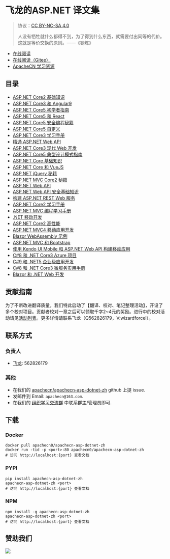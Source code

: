 # 飞龙的ASP.NET 译文集

> 协议：[CC BY-NC-SA 4.0](http://creativecommons.org/licenses/by-nc-sa/4.0/)
> 
> 人没有牺牲就什么都得不到，为了得到什么东西，就需要付出同等的代价。这就是等价交换的原则。——《钢炼》

* [在线阅读](https://aspx.apachecn.org)
* [在线阅读（Gitee）](https://apachecn.gitee.io/doc-template/)
* [ApacheCN 学习资源](http://docs.apachecn.org/)

## 目录

+   [ASP.NET Core2 基础知识](docs/aspdn-core2-fund/SUMMARY.md)
+   [ASP.NET Core3 和 Angular9](docs/aspdn-core3-ng9/SUMMARY.md)
+   [ASP.NET Core5 初学者指南](docs/aspdn-core5-begin/SUMMARY.md)
+   [ASP.NET Core5 和 React](docs/aspdn-core5-react/SUMMARY.md)
+   [ASP.NET Core5 安全编程秘籍](docs/aspdn-core5-sec-code-cb/SUMMARY.md)
+   [ASP.NET Core5 自定义](docs/custom-aspdn-core5/SUMMARY.md)
+   [ASP.NET Core3 学习手册](docs/learn-aspdn-core3/SUMMARY.md)
+   [精通 ASP.NET Web API](docs/master-aspdn-web-api/SUMMARY.md)
+   [ASP.NET Core3 现代 Web 开发](docs/modern-web-dev-aspdn-core3/SUMMARY.md)
+   [ASP.NET Core5 典型设计模式指南](docs/typ-aspdn-core5-design-ptn-guide/SUMMARY.md)
+   [ASP.NET Core 基础知识](docs/aspdn-core-essense/SUMMARY.md)
+   [ASP.NET Core 和 VueJS](docs/aspdn-core-vue/SUMMARY.md)
+   [ASP.NET jQuery 秘籍](docs/aspdn-jq-cb/SUMMARY.md)
+   [ASP.NET MVC Core2 秘籍](docs/aspdn-mvc-core2-cb/SUMMARY.md)
+   [ASP.NET Web API](docs/aspdn-web-api/SUMMARY.md)
+   [ASP.NET Web API 安全基础知识](docs/aspdn-web-api-sec-essense/SUMMARY.md)
+   [构建 ASP.NET REST Web 服务](docs/build-rest-websvc-dnet-core/SUMMARY.md)
+   [ASP.NET Core2 学习手册](docs/learn-aspdn-core2/SUMMARY.md)
+   [ASP.NET MVC 编程学习手册](docs/learn-aspdn-mvc-prog/SUMMARY.md)
+   [.NET 移动开发](docs/mobi-dev-dnet/SUMMARY.md)
+   [ASP.NET Core2 高性能](docs/aspdn-core2-hiperf/SUMMARY.md)
+   [ASP.NET MVC4 移动应用开发](docs/aspdn-mvc4-mobi-app-dev/SUMMARY.md)
+   [Blazor WebAssembly 示例](docs/blazor-webasm-exam/SUMMARY.md)
+   [ASP.NET MVC 和 Bootstrap](docs/boots-aspdn-mvc-2e/SUMMARY.md)
+   [使用 Kendo UI Mobile 和 ASP.NET Web API  构建移动应用](docs/build-mobi-app-kendo-ui-mobi/SUMMARY.md)
+   [C#8 和 .NET Core3 Azure 项目](docs/cs8-dnet-core3-proj-azure/SUMMARY.md)
+   [C#9 和 .NET5 企业级应用开发](docs/enter-app-dev-cs9-dnet5/SUMMARY.md)
+   [C#8 和 .NET Core3 微服务实用手册](docs/handson-microsvc-cs8-dnet-core3/SUMMARY.md)
+   [Blazor 和 .NET Web 开发](docs/web-dev-blazor-dnet/SUMMARY.md)

## 贡献指南

为了不断改进翻译质量，我们特此启动了【翻译、校对、笔记整理活动】，开设了多个校对项目。贡献者校对一章之后可以领取千字2\~4元的奖励。进行中的校对活动请见[活动列表](https://home.apachecn.org/#/docs/activity/docs-activity)。更多详情请联系飞龙（Q562826179，V:wizardforcel）。

## 联系方式

### 负责人

* [飞龙](https://github.com/wizardforcel): 562826179

### 其他

*   在我们的 [apachecn/apachecn-asp-dotnet-zh](https://github.com/apachecn/apachecn-asp-dotnet-zh) github 上提 issue.
*   发邮件到 Email: `apachecn@163.com`.
*   在我们的 [组织学习交流群](http://www.apachecn.org/organization/348.html) 中联系群主/管理员即可.

## 下载

### Docker

```
docker pull apachecn0/apachecn-asp-dotnet-zh
docker run -tid -p <port>:80 apachecn0/apachecn-asp-dotnet-zh
# 访问 http://localhost:{port} 查看文档
```

### PYPI

```
pip install apachecn-asp-dotnet-zh
apachecn-asp-dotnet-zh <port>
# 访问 http://localhost:{port} 查看文档
```

### NPM

```
npm install -g apachecn-asp-dotnet-zh
apachecn-asp-dotnet-zh <port>
# 访问 http://localhost:{port} 查看文档
```

## 赞助我们

![](http://data.apachecn.org/img/about/donate.jpg)

